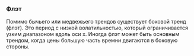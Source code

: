 ### Флэт
Помимо бычьего или медвежьего трендов существует боковой тренд (флэт). Это период с низкой волатильностью, который ограничивается узким диапазоном вдоль оси х. Иногда флэт может быть основным трендом, когда цены большую часть времни двигаются в боковую стороны.